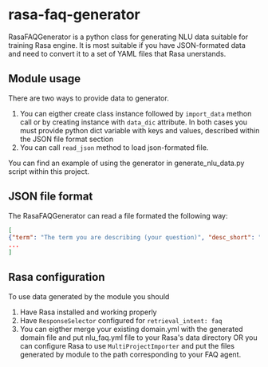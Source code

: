 # rasa-faq-generator
RasaFAQGenerator is a python class for generating NLU data suitable for training Rasa engine. It is most suitable if you have JSON-formated data and need to convert it to a set of YAML files that Rasa unerstands.

## Module usage
There are two ways to provide data to generator.
1. You can eigther create class instance followed by `import_data` methon call or by creating instance with `data_dic` attribute. In both cases you must provide python dict variable with keys and values, described within the JSON file format section
1. You can call `read_json` method to load json-formated file.

You can find an example of using the generator in generate_nlu_data.py script within this project.

## JSON file format
The RasaFAQGenerator can read a file formated the following way:
```json
[
{"term": "The term you are describing (your question)", "desc_short": "Description of the term. This would be an answer which Rasa will be using when user requests for describe the term"},
...
]
```
## Rasa configuration
To use data generated by the module you should
1. Have Rasa installed and working properly
2. Have `ResponseSelector` configured for `retrieval_intent: faq`
3. You can eigther merge your existing domain.yml with the generated domain file and put nlu_faq.yml file to your Rasa's data directory OR you can configure Rasa to use `MultiProjectImporter` and put the files generated by module to the path corresponding to your FAQ agent.

